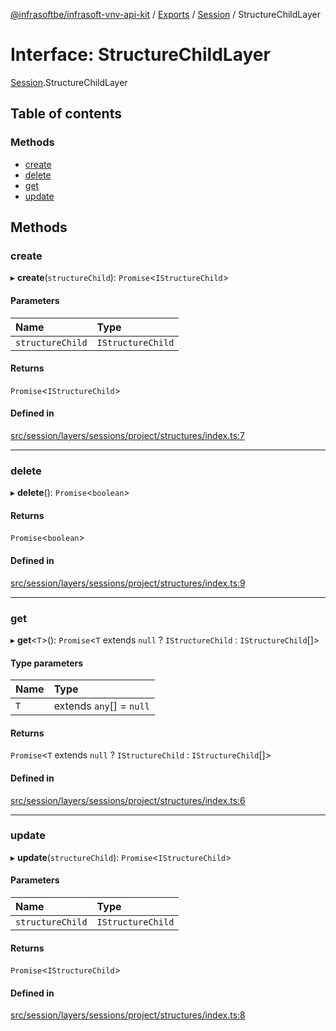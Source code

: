 [@infrasoftbe/infrasoft-vnv-api-kit](../README.md) / [Exports](../modules.md) / [Session](../modules/Session.md) / StructureChildLayer

# Interface: StructureChildLayer

[Session](../modules/Session.md).StructureChildLayer

## Table of contents

### Methods

- [create](Session.StructureChildLayer.md#create)
- [delete](Session.StructureChildLayer.md#delete)
- [get](Session.StructureChildLayer.md#get)
- [update](Session.StructureChildLayer.md#update)

## Methods

### create

▸ **create**(`structureChild`): `Promise`\<`IStructureChild`\>

#### Parameters

| Name | Type |
| :------ | :------ |
| `structureChild` | `IStructureChild` |

#### Returns

`Promise`\<`IStructureChild`\>

#### Defined in

[src/session/layers/sessions/project/structures/index.ts:7](https://github.com/infrasoftbe/Infrasoft-vnv-api-kit/blob/63c0e77/src/session/layers/sessions/project/structures/index.ts#L7)

___

### delete

▸ **delete**(): `Promise`\<`boolean`\>

#### Returns

`Promise`\<`boolean`\>

#### Defined in

[src/session/layers/sessions/project/structures/index.ts:9](https://github.com/infrasoftbe/Infrasoft-vnv-api-kit/blob/63c0e77/src/session/layers/sessions/project/structures/index.ts#L9)

___

### get

▸ **get**\<`T`\>(): `Promise`\<`T` extends ``null`` ? `IStructureChild` : `IStructureChild`[]\>

#### Type parameters

| Name | Type |
| :------ | :------ |
| `T` | extends `any`[] = ``null`` |

#### Returns

`Promise`\<`T` extends ``null`` ? `IStructureChild` : `IStructureChild`[]\>

#### Defined in

[src/session/layers/sessions/project/structures/index.ts:6](https://github.com/infrasoftbe/Infrasoft-vnv-api-kit/blob/63c0e77/src/session/layers/sessions/project/structures/index.ts#L6)

___

### update

▸ **update**(`structureChild`): `Promise`\<`IStructureChild`\>

#### Parameters

| Name | Type |
| :------ | :------ |
| `structureChild` | `IStructureChild` |

#### Returns

`Promise`\<`IStructureChild`\>

#### Defined in

[src/session/layers/sessions/project/structures/index.ts:8](https://github.com/infrasoftbe/Infrasoft-vnv-api-kit/blob/63c0e77/src/session/layers/sessions/project/structures/index.ts#L8)
